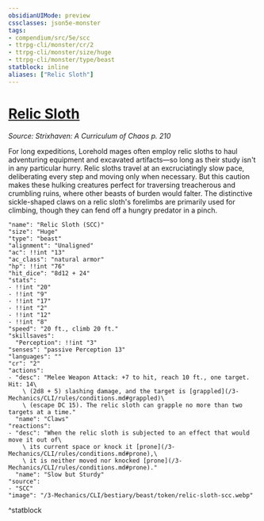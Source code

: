 ```yaml
---
obsidianUIMode: preview
cssclasses: json5e-monster
tags:
- compendium/src/5e/scc
- ttrpg-cli/monster/cr/2
- ttrpg-cli/monster/size/huge
- ttrpg-cli/monster/type/beast
statblock: inline
aliases: ["Relic Sloth"]
---
```

# [Relic Sloth](3-Mechanics\CLI\bestiary\beast/relic-sloth-scc.md)
*Source: Strixhaven: A Curriculum of Chaos p. 210*  

For long expeditions, Lorehold mages often employ relic sloths to haul adventuring equipment and excavated artifacts—so long as their study isn't in any particular hurry. Relic sloths travel at an excruciatingly slow pace, deliberating every step and moving only when necessary. But this caution makes these hulking creatures perfect for traversing treacherous and crumbling ruins, where other beasts of burden would falter. The distinctive sickle-shaped claws on a relic sloth's forelimbs are primarily used for climbing, though they can fend off a hungry predator in a pinch.

```statblock
"name": "Relic Sloth (SCC)"
"size": "Huge"
"type": "beast"
"alignment": "Unaligned"
"ac": !!int "13"
"ac_class": "natural armor"
"hp": !!int "76"
"hit_dice": "8d12 + 24"
"stats":
- !!int "20"
- !!int "9"
- !!int "17"
- !!int "2"
- !!int "12"
- !!int "8"
"speed": "20 ft., climb 20 ft."
"skillsaves":
  "Perception": !!int "3"
"senses": "passive Perception 13"
"languages": ""
"cr": "2"
"actions":
- "desc": "Melee Weapon Attack: +7 to hit, reach 10 ft., one target. Hit: 14\
    \ (2d8 + 5) slashing damage, and the target is [grappled](/3-Mechanics/CLI/rules/conditions.md#grappled)\
    \ (escape DC 15). The relic sloth can grapple no more than two targets at a time."
  "name": "Claws"
"reactions":
- "desc": "When the relic sloth is subjected to an effect that would move it out of\
    \ its current space or knock it [prone](/3-Mechanics/CLI/rules/conditions.md#prone),\
    \ it is neither moved nor knocked [prone](/3-Mechanics/CLI/rules/conditions.md#prone)."
  "name": "Slow but Sturdy"
"source":
- "SCC"
"image": "/3-Mechanics/CLI/bestiary/beast/token/relic-sloth-scc.webp"
```
^statblock